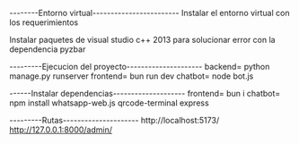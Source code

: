 --------Entorno virtual------------------------
Instalar el entorno virtual con los requerimientos

Instalar paquetes de visual studio c++ 2013 para solucionar error con la dependencia pyzbar

---------Ejecucion del proyecto---------------------
backend= python manage.py runserver
frontend= bun run dev
chatbot= node bot.js

------Instalar dependencias--------------------
frontend= bun i
chatbot= npm install whatsapp-web.js qrcode-terminal express


---------Rutas---------------------
http://localhost:5173/
http://127.0.0.1:8000/admin/



